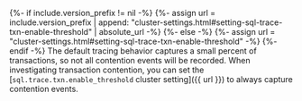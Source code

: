 {%- if include.version_prefix != nil -%}
    {%- assign url = include.version_prefix | append: "cluster-settings.html#setting-sql-trace-txn-enable-threshold" | absolute_url -%}
{%- else -%}
    {%- assign url = "cluster-settings.html#setting-sql-trace-txn-enable-threshold" -%}
{%- endif -%}
The default tracing behavior captures a small percent of transactions, so not all contention events will be recorded. When investigating transaction contention, you can set the [`sql.trace.txn.enable_threshold` cluster setting]({{ url }}) to always capture contention events.
